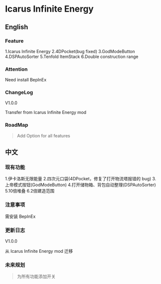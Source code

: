 # Icarus Infinite Energy

## English

### Feature

1.Icarus Infinite Energy
2.4DPocket(bug fixed)
3.GodModeButton
4.DSPAutoSorter
5.Tenfold ItemStack
6.Double construction range

### Attention

Need install BepInEx

### ChangeLog

V1.0.0

Transfer from Icarus Infinite Energy mod

### RoadMap

> Add Option for all features

## 中文

### 现有功能

1.伊卡洛斯无限能量
2.四次元口袋(4DPocket，修复了打开物流塔报错的 bug)
3.上帝模式按钮(GodModeButton)
4.打开储物箱、背包自动整理(DSPAutoSorter)
5.10倍堆叠
6.2倍建造范围

### 注意事项

需安装 BepInEx

### 更新日志

V1.0.0

从 Icarus Infinite Energy mod 迁移

### 未来规划

>为所有功能添加开关
